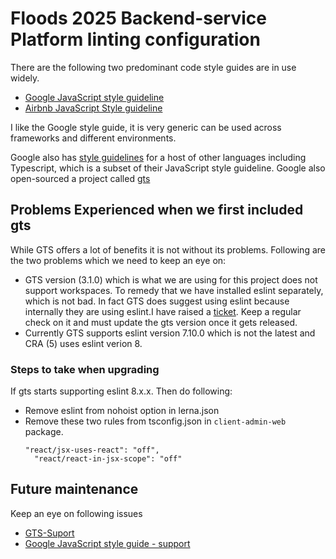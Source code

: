 # Floods 2025 Backend-service Platform linting configuration

There are the following two predominant code style guides are in use widely.

- [Google JavaScript style guideline](https://google.github.io/styleguide/jsguide.html)
- [Airbnb JavaScript Style guideline](https://github.com/airbnb/javascript)

I like the Google style guide, it is very generic can be used across frameworks and different environments.

Google also has [style guidelines](https://google.github.io/styleguide/) for a host of other languages including Typescript, which is a subset of their JavaScript style guideline. Google also open-sourced a project called [gts](https://github.com/google/gts)

## Problems Experienced when we first included gts

While GTS offers a lot of benefits it is not without its problems. Following are the two problems which we need to keep an eye on:

- GTS version (3.1.0) which is what we are using for this project does not support workspaces. To remedy that we have installed eslint separately, which is not bad. In fact GTS does suggest using eslint because internally they are using eslint.I have raised a [ticket](https://github.com/google/gts/issues/663). Keep a regular check on it and must update the gts version once it gets released.
- Currently GTS supports eslint version 7.10.0 which is not the latest and CRA (5) uses eslint verion 8.

### Steps to take when upgrading

If gts starts supporting eslint 8.x.x. Then do following:

- Remove eslint from nohoist option in lerna.json
- Remove these two rules from tsconfig.json in `client-admin-web` package.
  ```
  "react/jsx-uses-react": "off",
    "react/react-in-jsx-scope": "off"
  ```

## Future maintenance

Keep an eye on following issues

- [GTS-Suport](https://github.com/google/gts/issues/663)
- [Google JavaScript style guide - support](https://github.com/google/eslint-config-google/issues/68)
